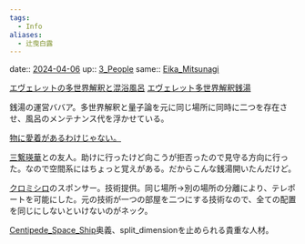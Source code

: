 ```yaml
---
tags:
  - Info
aliases:
  - 辻曳白露
---
```


date:: [2024-04-06](/Daily_Note/2024-04-06.md)
up:: [3_People](../Bar/Novel/Nacaria/3_People.md)
same:: [Eika_Mitsunagi](../Bar/Novel/Nacaria/Eika_Mitsunagi.md)

[エヴェレットの多世界解釈と混浴風呂](エヴェレットの多世界解釈と混浴風呂.md)
[エヴェレット多世界解釈銭湯](../エヴェレット多世界解釈銭湯.md)

銭湯の運営ババア。多世界解釈と量子論を元に同じ場所に同時に二つを存在させ、風呂のメンテナンス代を浮かせている。

[物に愛着があるわけじゃない。](物に愛着があるわけじゃない。.md)

[三繋瑛華](../Bar/Novel/Nacaria/Eika_Mitsunagi.md)との友人。助けに行ったけど向こうが拒否ったので見守る方向に行った。なので空間系にはちょっと覚えがある。だからこんな銭湯開いたんだけど。

[クロミシロ](../Bar/Novel/Nacaria/Chromisiro.md)のスポンサー。技術提供。同じ場所→別の場所の分離により、テレポートを可能にした。元の技術が一つの部屋を二つにする技術なので、全ての配置を同じにしないといけないのがネック。

[Centipede_Space_Ship](../Bar/Novel/Nacaria/Centipede_Space_Ship.md)奥義、split_dimensionを止められる貴重な人材。